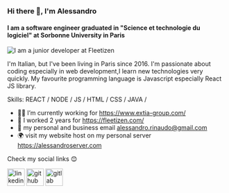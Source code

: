 ### Hi there 👋, I'm Alessandro
#### I am a software engineer graduated in "Science et technologie du logiciel" at Sorbonne University in Paris
![I am a junior developer at Fleetizen ](https://alessandroserver.com/banner.png)

I'm Italian, but I've been living in Paris since 2016. I'm passionate about coding especially in web development,I learn new technologies very quickly. My favourite programming language is Javascript especially React JS library.

Skills: REACT / NODE / JS / HTML / CSS / JAVA /

- 🧑‍💻 I’m currently working for https://www.extia-group.com/ 
- 🔭 I worked 2 years for https://fleetizen.com/ 
- 📧 my personal and business email alessandro.rinaudo@gmail.com 
- 🌍 visit my website host on my personal server https://alessandroserver.com

Check my social links 😊

 [<img src='https://cdn.jsdelivr.net/npm/simple-icons@3.0.1/icons/linkedin.svg' alt='linkedin' height='40'>](https://www.linkedin.com/in/alessandro-rinaudo-403a001b3//) [<img src='https://cdn.jsdelivr.net/npm/simple-icons@3.0.1/icons/github.svg' alt='github' height='40'>](https://github.com/AlessandroRinaudo)  [<img src='https://cdn.jsdelivr.net/npm/simple-icons@3.0.1/icons/gitlab.svg' alt='gitlab' height='40'>](https://gitlab.alessandroserver.com/Alessandro)  


